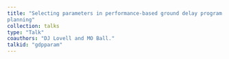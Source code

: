 ```yaml
---
title: "Selecting parameters in performance-based ground delay program
planning"
collection: talks
type: "Talk"
coauthors: "DJ Lovell and MO Ball."
talkid: "gdpparam"
---
```

